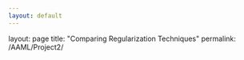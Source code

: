 ```yaml
---
layout: default
---
```


layout: page
title: "Comparing Regularization Techniques"
permalink: /AAML/Project2/